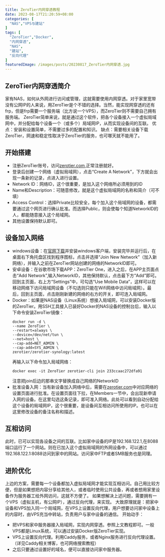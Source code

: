 ```yaml
---
title: ZeroTier内网穿透教程
date: 2023-08-17T21:20:59+08:00
categories: [
  "NAS","VPS与建站"
]
tags: [
  "ZeroTier","Docker",
  "内网穿透",
  "NAS",
  "建站",
  "反向代理"
]
featuredImage: /images/posts/20230817_ZeroTier内网穿透.jpg
---
```



## ZeroTier内网穿透简介
家有NAS，如何从外网进行访问或管理，这就需要使用内网穿透。对于家里宽带没有公网IP的人来说，用ZeroTier是个不错的选择。当然，能实现网穿透的还有frp，但是frp需要一个服务端（比方说一个VPS），而ZeroTier则不需要自己拥有服务端。
ZeroTier简单来说，就是通过这个软件，把各个设备接入一个虚拟局域网中，并分配给每个设备一个（或多个）局域网IP，从而实现设备间的互联。
优点：安装和设置简单，不需要过多的配置和知识。
缺点：需要相关设备下载ZeroTier，网速和稳定性取决于ZeroTier的服务，也可哪天就不能用了。

## 开始搭建
+ 注册ZeroTier账号，访问[zerotier.com](https://www.zerotier.com/),正常注册就好。
+ 登录后创建一个网络（虚拟局域网），点击“Create A Network”，下方就会出现一条新的记录，点进入进行设置。
 + Network ID：网络ID，这个很重要，是加入这个网络所必须用到的ID
 + Name和Description：可随意修改，就是这个虚拟局域网的名称和简介（可不填）
 + Access Control：选择Private比较安全，每个加入这个局域网的设备，都需要通过这个网页进行确认批准。而选择Public，则会使每个知道NetworkID的人，都能随意接入这个局域网。
 + 其他设置保持默认即可。

## 设备加入网络
+ windows设备：在[官网下载](https://www.zerotier.com/download/)并安装windows客户端，安装完毕并运行后，在桌面右下角托盘区找到程序图标，点击并选择“Join New Network”（加入新网络），并输入之前在ZeroTier网站创建的网络的NetworkID即可。
+ 安卓设备：在谷歌市场下载APP：ZeroTier One，进入之后，在APP主页面点击“Add Network”,输入NetworkID，其他保持默认，点击最下方“Add”即可。回到主页面，右上方“Settings”中，可勾选“Use Mobile Data”，这样可以在移动网络下访问局域网设备（不勾选则只能在Wifi网络中访问局域网）。最后，回到主页面，点击刚刚新建的网络的右方的开关，即可连入局域网。
+ Docker：如果是NAS设备（Linux系统）想接入局域网，可以安装Docker版的ZeroTier。用SSH工具接入已装好Docker的NAS设备的控制台后，输入以下命令安装ZeroTier镜像：
  ```
  docker run -d \
  --name ZeroTier \
  --restart=always \
  --device=/dev/net/tun \
  --net=host \
  --cap-add=NET_ADMIN \
  --cap-add=SYS_ADMIN \
  zerotier/zerotier-synology:latest
  ```
  再输入以下命令加入局域网络：
  ```
  docker exec -it ZeroTier zerotier-cli join 233ccaac272dfa91
  ```
  注意把join后边的那串文字替换成自己网络的NetworkID
+ 批准设备入网：当有新设备加入网络中后，需要在[zerotier.com](https://www.zerotier.com/)中对应网络的设置页面进行批准。在设置页面往下拉，在Members一节中，会出现新申请入网的设备。在这里勾选这条记录，即可准入网络。此处可以看到自动分配给这个设备的局域网IP，这个很重要，是设备间互相访问所使用的IP。也可以在这里修改设备的备注名称和描述。

## 互相访问
此时，已可以实现各设备之间的互联。比如家中设备的IP是192.168.122.1,在8088端口运行了一个网站。则在已加入这个虚拟局域网的外网设备中，可以通过192.168.122.1:8088访问到家中的网站。访问家中FTP或者SMB服务也是同理。

## 进阶优化
上边的方案，需要每一个设备都加入虚拟局域网才能实现互相访问。自己用比较方便，但是如果想把内容分享给其他人，或者临时使用公共设备，再或者想用家里设备作为服务器工给外网访问，这就不方便了。
如果想解决上述问题，需要拥有一个VPS（虚拟主机，有公网IP），通过反向代理，来实现。
大致原理就是：把家中设备和VPS加入同一个局域网，在VPS上设置反向代理，用户想要访问家中设备上的内容时，由VPS充当中转站，负责用户与家中设备的通信。
开始动手：
+ 把VPS和家中服务器接入局域网，实现内网穿透。参照上文教程即可。一般VPS都是Linux系统，可以通过安装Docker版ZeroTier实现。
+ VPS上设置反向代理。利用Caddy服务，或者Nginx服务进行反向代理设置。（详见Caddy相关博客，也可网络搜索教程）
+ 之后只要通过设置好的域名，便可以直接访问家中服务器。